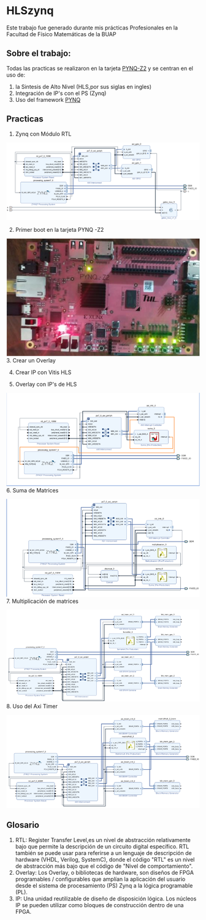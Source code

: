 # HLSzynq
Este trabajo fue generado durante mis prácticas Profesionales en la Facultad de Físico Matemáticas de la BUAP
## Sobre el trabajo:
Todas las practicas se realizaron en la tarjeta  [PYNQ-Z2](https://www.tul.com.tw/productspynq-z2.html) y se centran en el uso de:
1. la Sintesis de Alto Nivel (HLS,por sus siglas en ingles)
2. Integración de IP's con el PS (Zynq)
3. Uso del framework [PYNQ](http://www.pynq.io/home.html)

## Practicas 
1. Zynq con Módulo RTL

![practica1](/imagenes/practica1.png)

2.  Primer boot en la tarjeta PYNQ -Z2 

![practica2](/imagenes/practica2.png)
3.  Crear un Overlay

4.  Crear IP con Vitis HLS

5.  Overlay con IP's de HLS

![practica5](/imagenes/practica5.png)
6.  Suma de Matrices

![practica6](/imagenes/practica6.png)
7.  Multiplicación de matrices

![practica7](/imagenes/practica7.png)
8.  Uso del Axi Timer

![practica8](/imagenes/practica8.png)


## Glosario
1. RTL: Register Transfer Level,es un nivel de abstracción relativamente bajo que permite la descripción de un circuito digital específico. RTL también se puede usar para referirse a un lenguaje de descripción de hardware (VHDL, Verilog, SystemC), donde el código "RTL" es un nivel de abstracción más bajo que el código de "Nivel de comportamiento".
2. Overlay: Los Overlay, o bibliotecas de hardware, son diseños de FPGA programables / configurables que amplían la aplicación del usuario desde el sistema de procesamiento (PS) Zynq a la lógica programable (PL).
3.  IP: Una unidad reutilizable de diseño de disposición lógica. Los núcleos IP se pueden utilizar como bloques de construcción dentro de una FPGA.
